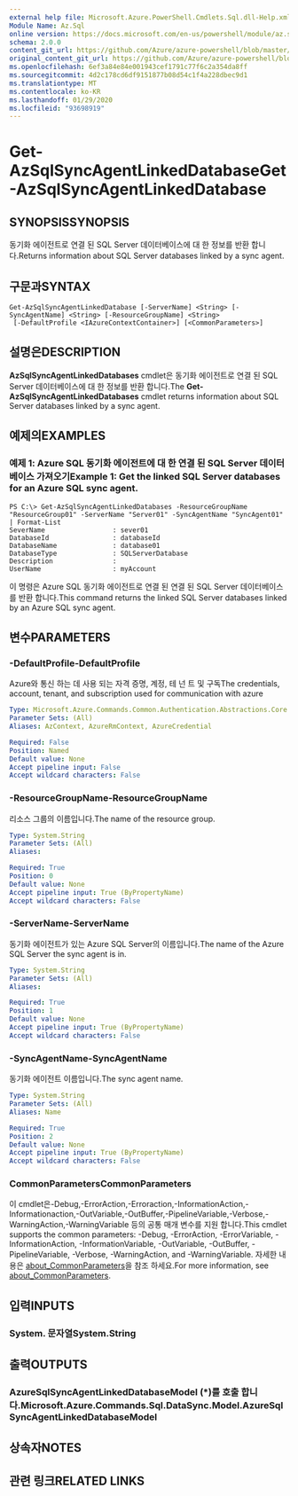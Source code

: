 ```yaml
---
external help file: Microsoft.Azure.PowerShell.Cmdlets.Sql.dll-Help.xml
Module Name: Az.Sql
online version: https://docs.microsoft.com/en-us/powershell/module/az.sql/get-azsqlsyncagentlinkeddatabase
schema: 2.0.0
content_git_url: https://github.com/Azure/azure-powershell/blob/master/src/Sql/Sql/help/Get-AzSqlSyncAgentLinkedDatabase.md
original_content_git_url: https://github.com/Azure/azure-powershell/blob/master/src/Sql/Sql/help/Get-AzSqlSyncAgentLinkedDatabase.md
ms.openlocfilehash: 6ef3a84e84e001943cef1791c77f6c2a354da8ff
ms.sourcegitcommit: 4d2c178cd6df9151877b08d54c1f4a228dbec9d1
ms.translationtype: MT
ms.contentlocale: ko-KR
ms.lasthandoff: 01/29/2020
ms.locfileid: "93698919"
---
```

# <span data-ttu-id="e3a61-101">Get-AzSqlSyncAgentLinkedDatabase</span><span class="sxs-lookup"><span data-stu-id="e3a61-101">Get-AzSqlSyncAgentLinkedDatabase</span></span>

## <span data-ttu-id="e3a61-102">SYNOPSIS</span><span class="sxs-lookup"><span data-stu-id="e3a61-102">SYNOPSIS</span></span>
<span data-ttu-id="e3a61-103">동기화 에이전트로 연결 된 SQL Server 데이터베이스에 대 한 정보를 반환 합니다.</span><span class="sxs-lookup"><span data-stu-id="e3a61-103">Returns information about SQL Server databases linked by a sync agent.</span></span>

## <span data-ttu-id="e3a61-104">구문과</span><span class="sxs-lookup"><span data-stu-id="e3a61-104">SYNTAX</span></span>

```
Get-AzSqlSyncAgentLinkedDatabase [-ServerName] <String> [-SyncAgentName] <String> [-ResourceGroupName] <String>
 [-DefaultProfile <IAzureContextContainer>] [<CommonParameters>]
```

## <span data-ttu-id="e3a61-105">설명은</span><span class="sxs-lookup"><span data-stu-id="e3a61-105">DESCRIPTION</span></span>
<span data-ttu-id="e3a61-106">**AzSqlSyncAgentLinkedDatabases** cmdlet은 동기화 에이전트로 연결 된 SQL Server 데이터베이스에 대 한 정보를 반환 합니다.</span><span class="sxs-lookup"><span data-stu-id="e3a61-106">The **Get-AzSqlSyncAgentLinkedDatabases** cmdlet returns information about SQL Server databases linked by a sync agent.</span></span>

## <span data-ttu-id="e3a61-107">예제의</span><span class="sxs-lookup"><span data-stu-id="e3a61-107">EXAMPLES</span></span>

### <span data-ttu-id="e3a61-108">예제 1: Azure SQL 동기화 에이전트에 대 한 연결 된 SQL Server 데이터베이스 가져오기</span><span class="sxs-lookup"><span data-stu-id="e3a61-108">Example 1: Get the linked SQL Server databases for an Azure SQL sync agent.</span></span>
```
PS C:\> Get-AzSqlSyncAgentLinkedDatabases -ResourceGroupName "ResourceGroup01" -ServerName "Server01" -SyncAgentName "SyncAgent01" | Format-List
SeverName                 : sever01
DatabaseId                : databaseId
DatabaseName              : database01
DatabaseType              : SQLServerDatabase
Description               : 
UserName                  : myAccount
```

<span data-ttu-id="e3a61-109">이 명령은 Azure SQL 동기화 에이전트로 연결 된 연결 된 SQL Server 데이터베이스를 반환 합니다.</span><span class="sxs-lookup"><span data-stu-id="e3a61-109">This command returns the linked SQL Server databases linked by an Azure SQL sync agent.</span></span>

## <span data-ttu-id="e3a61-110">변수</span><span class="sxs-lookup"><span data-stu-id="e3a61-110">PARAMETERS</span></span>

### <span data-ttu-id="e3a61-111">-DefaultProfile</span><span class="sxs-lookup"><span data-stu-id="e3a61-111">-DefaultProfile</span></span>
<span data-ttu-id="e3a61-112">Azure와 통신 하는 데 사용 되는 자격 증명, 계정, 테 넌 트 및 구독</span><span class="sxs-lookup"><span data-stu-id="e3a61-112">The credentials, account, tenant, and subscription used for communication with azure</span></span>

```yaml
Type: Microsoft.Azure.Commands.Common.Authentication.Abstractions.Core.IAzureContextContainer
Parameter Sets: (All)
Aliases: AzContext, AzureRmContext, AzureCredential

Required: False
Position: Named
Default value: None
Accept pipeline input: False
Accept wildcard characters: False
```

### <span data-ttu-id="e3a61-113">-ResourceGroupName</span><span class="sxs-lookup"><span data-stu-id="e3a61-113">-ResourceGroupName</span></span>
<span data-ttu-id="e3a61-114">리소스 그룹의 이름입니다.</span><span class="sxs-lookup"><span data-stu-id="e3a61-114">The name of the resource group.</span></span>

```yaml
Type: System.String
Parameter Sets: (All)
Aliases:

Required: True
Position: 0
Default value: None
Accept pipeline input: True (ByPropertyName)
Accept wildcard characters: False
```

### <span data-ttu-id="e3a61-115">-ServerName</span><span class="sxs-lookup"><span data-stu-id="e3a61-115">-ServerName</span></span>
<span data-ttu-id="e3a61-116">동기화 에이전트가 있는 Azure SQL Server의 이름입니다.</span><span class="sxs-lookup"><span data-stu-id="e3a61-116">The name of the Azure SQL Server the sync agent is in.</span></span>

```yaml
Type: System.String
Parameter Sets: (All)
Aliases:

Required: True
Position: 1
Default value: None
Accept pipeline input: True (ByPropertyName)
Accept wildcard characters: False
```

### <span data-ttu-id="e3a61-117">-SyncAgentName</span><span class="sxs-lookup"><span data-stu-id="e3a61-117">-SyncAgentName</span></span>
<span data-ttu-id="e3a61-118">동기화 에이전트 이름입니다.</span><span class="sxs-lookup"><span data-stu-id="e3a61-118">The sync agent name.</span></span>

```yaml
Type: System.String
Parameter Sets: (All)
Aliases: Name

Required: True
Position: 2
Default value: None
Accept pipeline input: True (ByPropertyName)
Accept wildcard characters: False
```

### <span data-ttu-id="e3a61-119">CommonParameters</span><span class="sxs-lookup"><span data-stu-id="e3a61-119">CommonParameters</span></span>
<span data-ttu-id="e3a61-120">이 cmdlet은-Debug,-ErrorAction,-Erroraction,-InformationAction,-Informationaction,-OutVariable,-OutBuffer,-PipelineVariable,-Verbose,-WarningAction,-WarningVariable 등의 공통 매개 변수를 지원 합니다.</span><span class="sxs-lookup"><span data-stu-id="e3a61-120">This cmdlet supports the common parameters: -Debug, -ErrorAction, -ErrorVariable, -InformationAction, -InformationVariable, -OutVariable, -OutBuffer, -PipelineVariable, -Verbose, -WarningAction, and -WarningVariable.</span></span> <span data-ttu-id="e3a61-121">자세한 내용은 [about_CommonParameters](https://go.microsoft.com/fwlink/?LinkID=113216)을 참조 하세요.</span><span class="sxs-lookup"><span data-stu-id="e3a61-121">For more information, see [about_CommonParameters](https://go.microsoft.com/fwlink/?LinkID=113216).</span></span>

## <span data-ttu-id="e3a61-122">입력</span><span class="sxs-lookup"><span data-stu-id="e3a61-122">INPUTS</span></span>

### <span data-ttu-id="e3a61-123">System. 문자열</span><span class="sxs-lookup"><span data-stu-id="e3a61-123">System.String</span></span>

## <span data-ttu-id="e3a61-124">출력</span><span class="sxs-lookup"><span data-stu-id="e3a61-124">OUTPUTS</span></span>

### <span data-ttu-id="e3a61-125">AzureSqlSyncAgentLinkedDatabaseModel (\*)를 호출 합니다.</span><span class="sxs-lookup"><span data-stu-id="e3a61-125">Microsoft.Azure.Commands.Sql.DataSync.Model.AzureSqlSyncAgentLinkedDatabaseModel</span></span>

## <span data-ttu-id="e3a61-126">상속자</span><span class="sxs-lookup"><span data-stu-id="e3a61-126">NOTES</span></span>

## <span data-ttu-id="e3a61-127">관련 링크</span><span class="sxs-lookup"><span data-stu-id="e3a61-127">RELATED LINKS</span></span>
